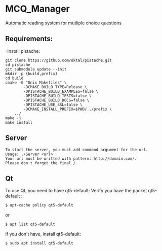 # MCQ_Manager
Automatic reading system for mutliple choice questions

## Requirements:
-Install pistache:
```
git clone https://github.com/oktal/pistache.git
cd pistache
git submodule update --init
mkdir -p {build,prefix}
cd build
cmake -G "Unix Makefiles" \
        -DCMAKE_BUILD_TYPE=Release \
        -DPISTACHE_BUILD_EXAMPLES=false \
        -DPISTACHE_BUILD_TESTS=false \
        -DPISTACHE_BUILD_DOCS=false \
        -DPISTACHE_USE_SSL=false \
        -DCMAKE_INSTALL_PREFIX=$PWD/../prefix \
	../
make -j
make install
```

## Server

```
To start the server, you must add command argument for the url.
Usage: ./Server <url>
Your url must be writted with pattern: http://domain.com/.
Please don't forget the final /.
```

## Qt
 
To use Qt, you need to have qt5-default:
Verify you have the packet qt5-default :
```sh 
$ apt-cache policy qt5-default 
``` 
or
``` sh
$ apt list qt5-default
```
If you don't have, install qt5-default:
```sh
$ sudo apt install qt5-default
```
